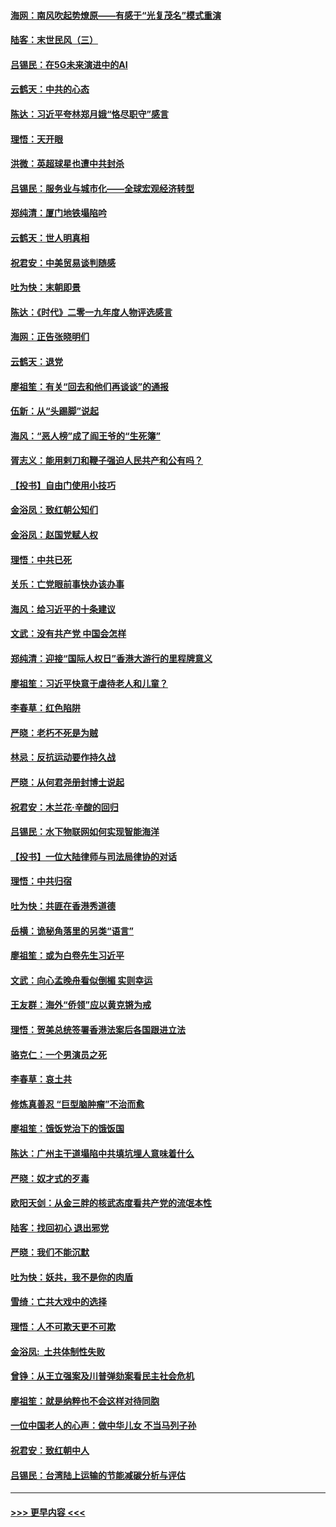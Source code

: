 #### [海网：南风吹起势燎原——有感于“光复茂名”模式重演](../pages/nsc993/n11732308.md?t=12201011) 
#### [陆客：末世民风（三）](../pages/nsc993/n11732211.md?t=12201011) 
#### [吕锡民：在5G未来演进中的AI](../pages/nsc993/n11730010.md?t=12201011) 
#### [云鹤天：中共的心态](../pages/nsc993/n11729906.md?t=12201011) 
#### [陈达：习近平夸林郑月娥“恪尽职守”感言](../pages/nsc993/n11729881.md?t=12201011) 
#### [理悟：天开眼](../pages/nsc993/n11729699.md?t=12201011) 
#### [洪微：英超球星也遭中共封杀](../pages/nsc993/n11727243.md?t=12201011) 
#### [吕锡民：服务业与城市化——全球宏观经济转型](../pages/nsc993/n11725845.md?t=12201011) 
#### [郑纯清：厦门地铁塌陷吟](../pages/nsc993/n11725813.md?t=12201011) 
#### [云鹤天：世人明真相](../pages/nsc993/n11725621.md?t=12201011) 
#### [祝君安：中美贸易谈判随感](../pages/nsc993/n11725609.md?t=12201011) 
#### [吐为快：末朝即景](../pages/nsc993/n11723365.md?t=12201011) 
#### [陈达：《时代》二零一九年度人物评选感言](../pages/nsc993/n11723337.md?t=12201011) 
#### [海网：正告张晓明们](../pages/nsc993/n11723228.md?t=12201011) 
#### [云鹤天：退党](../pages/nsc993/n11723056.md?t=12201011) 
#### [廖祖笙：有关“回去和他们再谈谈”的通报](../pages/nsc993/n11722442.md?t=12201011) 
#### [伍新：从“头踢脚”说起](../pages/nsc993/n11722429.md?t=12201011) 
#### [海风：“恶人榜”成了阎王爷的“生死簿”](../pages/nsc993/n11722272.md?t=12201011) 
#### [胥志义：能用剌刀和鞭子强迫人民共产和公有吗？](../pages/nsc993/n11720569.md?t=12201011) 
#### [【投书】自由门使用小技巧](../pages/nsc993/n11720180.md?t=12201011) 
#### [金浴凤：致红朝公知们](../pages/nsc993/n11720563.md?t=12201011) 
#### [金浴凤：赵国党赋人权](../pages/nsc993/n11720533.md?t=12201011) 
#### [理悟：中共已死](../pages/nsc993/n11720233.md?t=12201011) 
#### [关乐：亡党眼前事快办该办事](../pages/nsc993/n11719160.md?t=12201011) 
#### [海风：给习近平的十条建议](../pages/nsc993/n11717616.md?t=12201011) 
#### [文武：没有共产党 中国会怎样](../pages/nsc993/n11717584.md?t=12201011) 
#### [郑纯清：迎接“国际人权日”香港大游行的里程牌意义](../pages/nsc993/n11717417.md?t=12201011) 
#### [廖祖笙：习近平快意于虐待老人和儿童？](../pages/nsc993/n11715313.md?t=12201011) 
#### [李春草：红色陷阱](../pages/nsc993/n11715029.md?t=12201011) 
#### [严晓：老朽不死是为贼](../pages/nsc993/n11712910.md?t=12201011) 
#### [林忌：反抗运动要作持久战](../pages/nsc993/n11712623.md?t=12201011) 
#### [严晓：从何君尧册封博士说起](../pages/nsc993/n11712465.md?t=12201011) 
#### [祝君安：木兰花·辛酸的回归](../pages/nsc993/n11712381.md?t=12201011) 
#### [吕锡民：水下物联网如何实现智能海洋](../pages/nsc993/n11711158.md?t=12201011) 
#### [【投书】一位大陆律师与司法局律协的对话](../pages/nsc993/n11709675.md?t=12201011) 
#### [理悟：中共归宿](../pages/nsc993/n11710059.md?t=12201011) 
#### [吐为快：共匪在香港秀道德](../pages/nsc993/n11709979.md?t=12201011) 
#### [岳横：诡秘角落里的另类“语言”](../pages/nsc993/n11709792.md?t=12201011) 
#### [廖祖笙：或为白卷先生习近平](../pages/nsc993/n11708330.md?t=12201011) 
#### [文武：向心孟晚舟看似倒楣 实则幸运](../pages/nsc993/n11708236.md?t=12201011) 
#### [王友群：海外“侨领”应以黄克锵为戒](../pages/nsc993/n11706176.md?t=12201011) 
#### [理悟：贺美总统签署香港法案后各国跟进立法](../pages/nsc993/n11706853.md?t=12201011) 
#### [骆克仁：一个男演员之死](../pages/nsc993/n11706677.md?t=12201011) 
#### [李春草：哀土共](../pages/nsc993/n11706255.md?t=12201011) 
#### [修炼真善忍 “巨型脑肿瘤”不治而愈](../pages/nsc993/n11705340.md?t=12201011) 
#### [廖祖笙：饿饭党治下的饿饭国](../pages/nsc993/n11705085.md?t=12201011) 
#### [陈达：广州主干道塌陷中共填坑埋人意味着什么](../pages/nsc993/n11705046.md?t=12201011) 
#### [严晓：奴才式的歹毒](../pages/nsc993/n11704826.md?t=12201011) 
#### [欧阳天剑：从金三胖的核武态度看共产党的流氓本性](../pages/nsc993/n11702238.md?t=12201011) 
#### [陆客：找回初心 退出邪党](../pages/nsc993/n11702213.md?t=12201011) 
#### [严晓：我们不能沉默](../pages/nsc993/n11702110.md?t=12201011) 
#### [吐为快：妖共，我不是你的肉盾](../pages/nsc993/n11701366.md?t=12201011) 
#### [雪绮：亡共大戏中的选择](../pages/nsc993/n11699922.md?t=12201011) 
#### [理悟：人不可欺天更不可欺](../pages/nsc993/n11699657.md?t=12201011) 
#### [金浴凤:  土共体制性失败](../pages/nsc993/n11699361.md?t=12201011) 
#### [曾铮：从王立强案及川普弹劾案看民主社会危机](../pages/nsc993/n11699318.md?t=12201011) 
#### [廖祖笙：就是纳粹也不会这样对待同胞](../pages/nsc993/n11697658.md?t=12201011) 
#### [一位中国老人的心声：做中华儿女 不当马列子孙](../pages/nsc993/n11697525.md?t=12201011) 
#### [祝君安：致红朝中人](../pages/nsc993/n11697518.md?t=12201011) 
#### [吕锡民：台湾陆上运输的节能减碳分析与评估](../pages/nsc993/n11694983.md?t=12201011) 

----
#### [ >>> 更早内容 <<< ](../indexes/nsc993-earlier.md)
